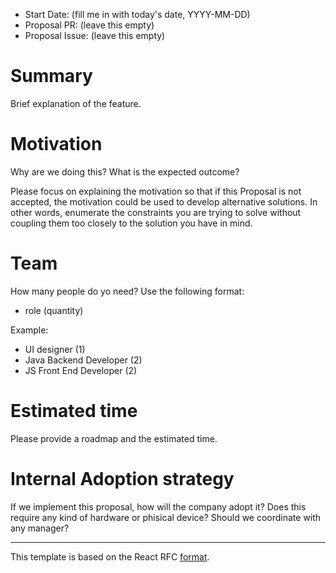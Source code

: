 - Start Date: (fill me in with today's date, YYYY-MM-DD)
- Proposal PR: (leave this empty)
- Proposal Issue: (leave this empty)

# Summary

Brief explanation of the feature.

# Motivation

Why are we doing this? What is the expected outcome?

Please focus on explaining the motivation so that if this Proposal is not accepted,
the motivation could be used to develop alternative solutions. In other words,
enumerate the constraints you are trying to solve without coupling them too
closely to the solution you have in mind.

# Team

How many people do yo need? Use the following format:

- role (quantity)

Example:

- UI designer (1)
- Java Backend Developer (2)
- JS Front End Developer (2)

# Estimated time

Please provide a roadmap and the estimated time.

# Internal Adoption strategy

If we implement this proposal, how will the company adopt it? Does this require
any kind of hardware or phisical device? Should we coordinate with any manager?

---

This template is based on the React RFC [format](https://github.com/reactjs/rfcs/blob/master/0000-template.md).
